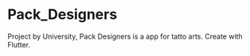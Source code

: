 # Pack_Designers
Project by University, Pack Designers is a app for tatto arts. Create with Flutter.
